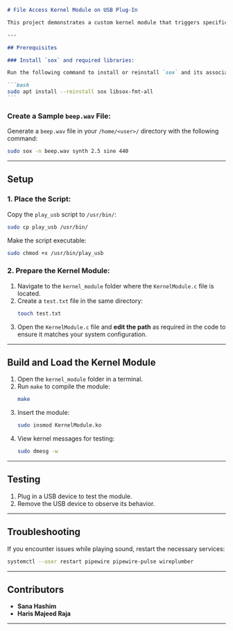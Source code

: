 ````markdown
# File Access Kernel Module on USB Plug-In

This project demonstrates a custom kernel module that triggers specific actions, such as playing a sound, upon USB plug-in or removal events. Additionally, it enables file access when a USB device is plugged in and removes that access when the USB device is unplugged.

---

## Prerequisites

### Install `sox` and required libraries:

Run the following command to install or reinstall `sox` and its associated formats:

```bash
sudo apt install --reinstall sox libsox-fmt-all
```
````

### Create a Sample `beep.wav` File:

Generate a `beep.wav` file in your `/home/<user>/` directory with the following command:

```bash
sudo sox -n beep.wav synth 2.5 sine 440
```

---

## Setup

### 1. Place the Script:

Copy the `play_usb` script to `/usr/bin/`:

```bash
sudo cp play_usb /usr/bin/
```

Make the script executable:

```bash
sudo chmod +x /usr/bin/play_usb
```

### 2. Prepare the Kernel Module:

1. Navigate to the `kernel_module` folder where the `KernelModule.c` file is located.
2. Create a `test.txt` file in the same directory:
   ```bash
   touch test.txt
   ```
3. Open the `KernelModule.c` file and **edit the path** as required in the code to ensure it matches your system configuration.

---

## Build and Load the Kernel Module

1. Open the `kernel_module` folder in a terminal.
2. Run `make` to compile the module:
   ```bash
   make
   ```
3. Insert the module:
   ```bash
   sudo insmod KernelModule.ko
   ```
4. View kernel messages for testing:
   ```bash
   sudo dmesg -w
   ```

---

## Testing

1. Plug in a USB device to test the module.
2. Remove the USB device to observe its behavior.

---

## Troubleshooting

If you encounter issues while playing sound, restart the necessary services:

```bash
systemctl --user restart pipewire pipewire-pulse wireplumber
```

---

## Contributors

- **Sana Hashim**
- **Haris Majeed Raja**

---

```

```
